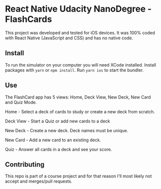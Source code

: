 # React Native Udacity NanoDegree - FlashCards

This project was developed and tested for iOS devices. It was 100% coded with React Native (JavaScript and CSS) and has no native code.

## Install

To run the simulator on your computer you will need XCode installed.
Install packages with `yarn` or `npm install`.
Run `yarn ios` to start the bundler.

## Use

The FlashCard app has 5 views: Home, Deck View, New Deck, New Card and Quiz Mode.

Home - Select a deck of cards to study or create a new deck from scratch.

Deck View - Start a Quiz or add new cards to a deck

New Deck - Create a new deck. Deck names must be unique.

New Card - Add a new card to an existing deck.

Quiz - Answer all cards in a deck and see your score.

## Contributing

This repo is part of a course project and for that reason I'll most likely not accept and merges/pull requests.
